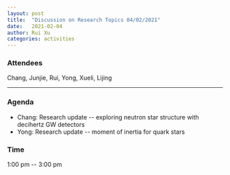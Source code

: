 ```yaml
---
layout: post
title:  "Discussion on Research Topics 04/02/2021"
date:   2021-02-04
author: Rui Xu
categories: activities
---
```



### Attendees

Chang, Junjie, Rui, Yong, Xueli, Lijing

---

### Agenda


- Chang: Research update -- exploring neutron star structure with decihertz GW detectors
- Yong: Research update -- moment of inertia for quark stars





### Time

1:00 pm -- 3:00 pm
